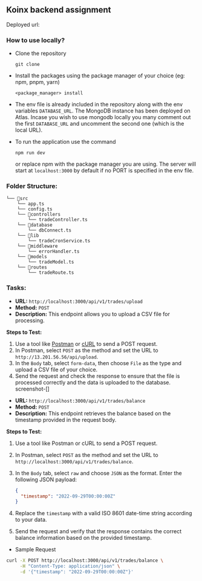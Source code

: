 ## Koinx backend assignment

Deployed url:

### How to use locally?

- Clone the repository

  ```
  git clone
  ```

- Install the packages using the package manager of your choice (eg: npm, pnpm, yarn)

  ```
  <package_manager> install
  ```

- The env file is already included in the repository along with the env variables `DATABASE_URL`. The MongoDB instance has been deployed on Atlas. Incase you wish to use mongodb locally you many comment out the first `DATABASE_URL` and uncomment the second one (which is the local URL).

- To run the application use the command
  ```
  npm run dev
  ```
  or replace npm with the package manager you are using. The server will start at `localhost:3000` by default if no PORT is specified in the env file.

### Folder Structure:

```
└── 📁src
    └── app.ts
    └── config.ts
    └── 📁controllers
        └── tradeController.ts
    └── 📁database
        └── dbConnect.ts
    └── 📁lib
        └── tradeCronService.ts
    └── 📁middleware
        └── errorHandler.ts
    └── 📁models
        └── tradeModel.ts
    └── 📁routes
        └── tradeRoute.ts
```

### Tasks:

- **URL:** `http://localhost:3000/api/v1/trades/upload`
- **Method:** `POST`
- **Description:** This endpoint allows you to upload a CSV file for processing.

**Steps to Test:**

1.  Use a tool like [Postman](https://www.postman.com/) or [cURL](https://curl.se/) to send a POST request.
2.  In Postman, select `POST` as the method and set the URL to `http://13.201.56.56/api/upload`.
3.  In the `Body` tab, select `form-data`, then choose `File` as the type and upload a CSV file of your choice.
4.  Send the request and check the response to ensure that the file is processed correctly and the data is uploaded to the database.
    screenshot-[]

- **URL:** `http://localhost:3000/api/v1/trades/balance`
- **Method:** `POST`
- **Description:** This endpoint retrieves the balance based on the timestamp provided in the request body.

**Steps to Test:**

1.  Use a tool like Postman or cURL to send a POST request.
2.  In Postman, select `POST` as the method and set the URL to `http://localhost:3000/api/v1/trades/balance`.
3.  In the `Body` tab, select `raw` and choose `JSON` as the format. Enter the following JSON payload:

    ```json
    {
      "timestamp": "2022-09-29T00:00:00Z"
    }
    ```

4.  Replace the `timestamp` with a valid ISO 8601 date-time string according to your data.
5.  Send the request and verify that the response contains the correct balance information based on the provided timestamp.

- Sample Request

```bash
curl -X POST http://localhost:3000/api/v1/trades/balance \
     -H "Content-Type: application/json" \
     -d '{"timestamp": "2022-09-29T00:00:00Z"}'
```
